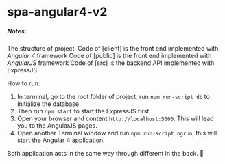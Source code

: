 # spa-angular4-v2
##### Notes:

The structure of project:
Code of [client] is the front end implemented with *Angular 4* framework
Code of [public] is the front end implemented with *AngularJS* framework
Code of [src] is the backend API implemented with ExpressJS.

How to run:
1. In terminal, go to the root folder of project, run `npm run-script db` to initialize the database
2. Then run `npm start` to start the ExpressJS first.
3. Open your browser and content `http://localhost:5000`. This will lead you to the AngularJS pages.
4. Open another Terminal window and run `npm run-script ngrun`, this will start the Angular 4 application.

Both application acts in the same way through different in the back.  :metal: 
